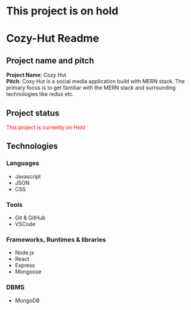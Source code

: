 # This project is on hold  
# Cozy-Hut Readme

## Project name and pitch
**Project Name**: Cozy Hut
</br>
**Pitch**: Coxy Hut is a social media application build with MERN stack. The primary focus is to get familiar with the MERN stack and surrounding technologies like redux etc.

## Project status
<p style="color:red">This project is currently on Hold</p>

## Technologies
### Languages
<ul>
  <li>Javascript</li>
  <li>JSON</li>
  <li>CSS</li>
</ul>

### Tools
<ul>
  <li>Git & GitHub </li>
  <li>VSCode</li>
</ul>

### Frameworks, Runtimes & libraries 
<ul>
  <li>Node.js</li>
  <li>React</li>
  <li>Express</li>
  <li>Mongoose</li>
</ul>

### DBMS
<ul>
  <li>MongoDB</li>
</ul>
